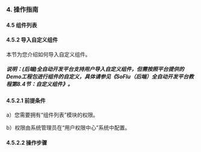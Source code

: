 ### 4. 操作指南

#### 4.5 组件列表

#### 4.5.2 导入自定义组件

本节为您介绍如何导入自定义组件。

##### 说明：(后端)全自动开发平台支持用户导入自定义组件，但需按照平台提供的Demo工程包进行组件的自定义，具体请参见《SoFlu（后端）全自动开发平台教程第8.4节：自定义组件》。

#### 4.5.2.1 前提条件

a）您需要拥有“组件列表”模块的权限。

b）权限由系统管理员在“用户权限中心”系统中配置。

#### 4.5.2.2 操作步骤
